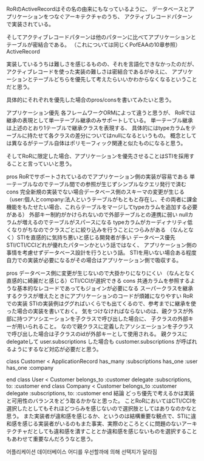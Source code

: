 RoRのActiveRecordはその名の由来にもなっているように、 データベースとアプリケーションをつなぐアーキテクチャのうち、 アクティブレコードパターンで実装されている。

そしてアクティブレコードパターンは他のパターンに比べてアプリケーションとテーブルが密結合である。 （これについては同じくPofEAAの10章参照） ActiveRecord

実装しているうちは難しさを感じるものの、それを言語化できなかったのだが、 アクティブレコードを使った実装の難しさは密結合であるがゆえに、 アプリケーションとテーブルどちらを優先して考えたらいいかわからなくなるということだと思う。

具体的にそれぞれを優先した場合のpros/consを書いてみたいと思う。

アプリケーション優先
各フレームワークORMによって違うと思うが、 RoRでは継承の表現として単一テーブル継承のみサポートしている。 単一テーブル継承は上述のとおり1テーブルで継承クラスを表現する、 具体的にはtypeカラムをテーブルに持たせて各クラスの差分についてはnullになるというもの。 概念としては異なるがテーブル自体はポリモーフィック関連と似たものになると思う。

そしてRoRに限定した場合、アプリケーションを優先させることはSTIを採用することと言っていいと思う。

pros
RoRでサポートされているのでアプリケーション側の実装が容易である
単一テーブルなのでテーブル間での参照が生じずシンプルなクエリ発行で済む
cons
完全新規の実装でない場合データベース側のスキーマの変更が生じる （user:個人とcompany:法人というテーブルがもともと存在し、その両者に課金機能をもたせたい場合、これらテーブルをマージしてtypeカラムを追加する必要がある）
外部キー制約がかけられないので外部テーブルとの連携に弱い
nullカラムが増えるのでテーブルがスパースになる
typeカラムがカーディナリティ低くなりがちなのでクラスごとに絞り込みを行うことにつらみがある
（なんとなく）STIを直感的に気持ち悪いと感じる開発者が多い
データベース優先
STI/CTI/CCIどれが優れたパターンかという話ではなく、 アプリケーション側の事情を考慮せずデータベース設計を行うという話。 STIを用いない場合ある程度自力での実装が必要になるがその場合はアプリケーション側で吸収する。

pros
データベース側に変更が生じないので大掛かりになりにくい
（なんとなく直感的に綺麗だと感じる）CTI/CCIが選択できる
cons
共通カラムを参照するような基本的なレコードであってもジョインが必要になる
スーパークラスを継承するクラスが増えたときにアプリケーションのコードが煩雑になりやすい
RoRでの実装
STIの実装例はググればいくらでも出てくるので、参考までに継承を使った場合の実装を書いておく。 気をつけなければならないのは、親クラスが外部に持つアソシエーションを子クラスで呼び出した場合に、 子クラスの外部キーが用いられること。 なので親クラスに定義したアソシエーションを子クラスで呼び出した場合は子クラスのidが外部キーとして使用される。 親クラスにdelegateして user.subscriptions した場合も customer.subscriptions が呼ばれるようにするなど対応が必要だと思う。

class Customer < ApplicationRecord
  has_many :subscriptions
  has_one :user
  has_one :company
  
end
class User < Customer
  belongs_to :customer
  delegate :subscriptions, to: :customer
end
class Company < Customer
  belongs_to :customer
  delegate :subscriptions, to: :customer
end
結論
どっち優先で考えるかは実装と可用性のバランスをどう取るかかなと思った。 ことRoRにおいてはCTI/CCIを選択したとしてもそれほどつらみを感じないので選択肢としてはありなのかなと思う。 また実装者が違和感を感じるか、というのは結構重要な観点で、STIに違和感を感じる実装者がいるのもまた事実、実際のところとくに問題のないアーキテクチャだとしても違和感を潰すこととか違和感を感じないものを選択することもあわせて重要なんだろうなと思う。


어플리케이션 데이터베이스 어디를 우선할까에 의해 선택지가 달라짐

